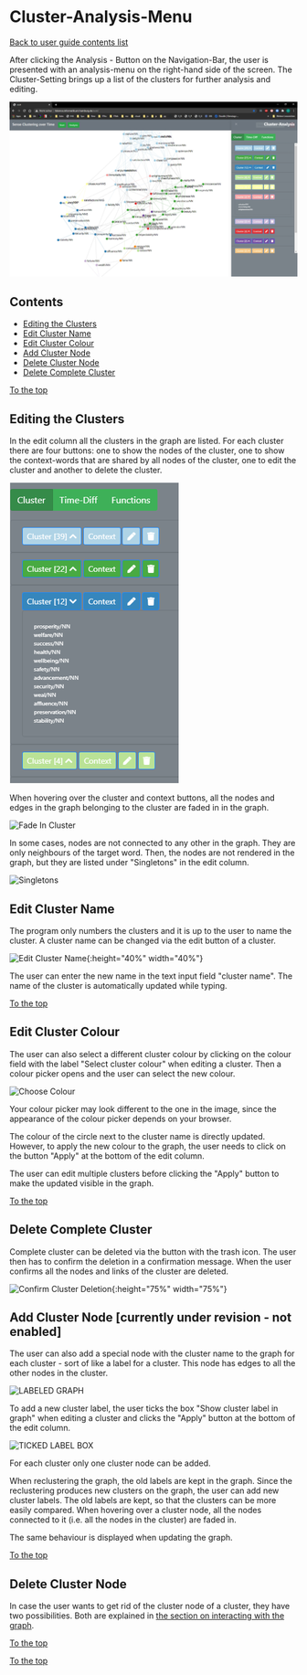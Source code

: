# Cluster-Analysis-Menu

[Back to user guide contents list](userGuide.md)

After clicking the Analysis - Button on the Navigation-Bar, the user is presented with an analysis-menu on the right-hand side of the screen. The Cluster-Setting brings up a  list of the clusters for further analysis and editing.

![Analysis Menu](./images/03_analysis_menu.jpg)


## Contents

* [Editing the Clusters](#editing-the-clusters)
* [Edit Cluster Name](#edit-cluster-name)
* [Edit Cluster Colour](#edit-cluster-colour)
* [Add Cluster Node](#add-cluster-node)
* [Delete Cluster Node](#delete-cluster-node)
* [Delete Complete Cluster](#delete-complete-cluster)


[To the top](#editing-the-graph-via-the-functions-of-the-editing-sidebar)


## Editing the Clusters

In the edit column all the clusters in the graph are listed. For each cluster there are four buttons: one to show the nodes of the cluster, one to show the context-words that are shared by all nodes of the cluster, one to edit the cluster and another to delete the cluster.

![Cluster List](./images/cluster_list.png)

When hovering over the cluster and context buttons, all the nodes and edges in the graph belonging to the cluster are faded in in the graph.

![Fade In Cluster](./images/show_cluster_in_graph2.png)


In some cases, nodes are not connected to any other in the graph. They are only neighbours of the target word. Then, the nodes are not rendered in the graph, but they are listed under "Singletons" in the edit column.

![Singletons](./images/singletons.png)


## Edit Cluster Name

The program only numbers the clusters and it is up to the user to name the cluster. A cluster name can be changed via the edit button of a cluster.

![Edit Cluster Name](./images/edit_cluster_name.png){:height="40%" width="40%"}

The user can enter the new name in the text input field "cluster name". The name of the cluster is automatically updated while typing.

[To the top](#editing-the-graph-via-the-functions-of-the-editing-sidebar)


## Edit Cluster Colour

The user can also select a different cluster colour by clicking on the colour field with the label "Select cluster colour" when editing a cluster. Then a colour picker opens and the user can select the new colour.

![Choose Colour](./images/change_color.png)

Your colour picker may look different to the one in the image, since the appearance of the colour picker depends on your browser.

The colour of the circle next to the cluster name is directly updated. However, to apply the new colour to the graph, the user needs to click on the button "Apply" at the bottom of the edit column.

The user can edit multiple clusters before clicking the "Apply" button to make the updated visible in the graph.

[To the top](#editing-the-graph-via-the-functions-of-the-editing-sidebar)


## Delete Complete Cluster

Complete cluster can be deleted via the button with the trash icon. The user then has to confirm the deletion in a confirmation message. When the user confirms all the nodes and links of the cluster are deleted.

![Confirm Cluster Deletion](./images/confirmation_cluster_deletion.png){:height="75%" width="75%"}


## Add Cluster Node [currently under revision - not enabled]

The user can also add a special node with the cluster name to the graph for each cluster - sort of like a label for a cluster. This node has edges to all the other nodes in the cluster.

![LABELED GRAPH](./images/graph_with_labels.png)

To add a new cluster label, the user ticks the box "Show cluster label in graph" when editing a cluster and clicks the "Apply" button at the bottom of the edit column.

![TICKED LABEL BOX](./images/ticked_box_label.png)

For each cluster only one cluster node can be added.

When reclustering the graph, the old labels are kept in the graph. Since the reclustering produces new clusters on the graph, the user can add new cluster labels. The old labels are kept, so that the clusters can be more easily compared. When hovering over a cluster node, all the nodes connected to it (i.e. all the nodes in the cluster) are faded in.

The same behaviour is displayed when updating the graph.

[To the top](#editing-the-graph-via-the-functions-of-the-editing-sidebar)


## Delete Cluster Node

In case the user wants to get rid of the cluster node of a cluster, they have two possibilities. Both are explained in [the section on interacting with the graph](interacting.md).

[To the top](#editing-the-graph-via-the-functions-of-the-editing-sidebar)

[To the top](#editing-the-graph-via-the-functions-of-the-editing-sidebar)